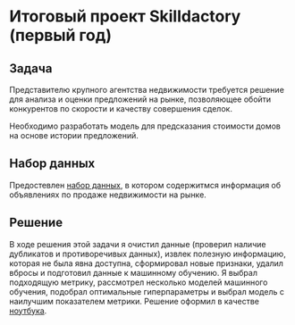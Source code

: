 # Итоговый проект Skilldactory (первый год)
## Задача
Представителю крупного агентства недвижимости требуется решение для анализа и оценки предложений на рынке, позволяющее обойти конкурентов по скорости и качеству совершения сделок.

Необходимо разработать модель для предсказания стоимости домов на основе истории предложений.
## Набор данных
Предостевлен [набор данных](https://drive.google.com/file/d/11-ZNNIdcQ7TbT8Y0nsQ3Q0eiYQP__NIW/view), в котором содержитмся информация об объявлениях по продаже недвижимости на рынке.
## Решение
В ходе решения этой задачи я очистил данные (проверил наличие дубликатов и противоречивых данных), извлек полезную информацию, которая не была явна доступна, сформировал новые признаки, удалил вбросы и подготовил данные к машинному обучению. Я выбрал подходящую метрику, рассмотрел несколько моделей машинного обучения, подобрал оптимальные гиперпараметры и выбрал модель с наилучшим показателем метрики. Решение оформил в качестве [ноутбука](final_project.ipynb).